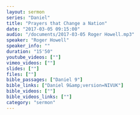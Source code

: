 ```yaml
---
layout: sermon
series: "Daniel"
title: "Prayers that Change a Nation"
date: "2017-03-05 09:15:00"
audio: "/documents/2017-03-05 Roger Howell.mp3"
speaker: "Roger Howell"
speaker_info: ""
duration: "15'50"
youtube_videos: [""]
vimeo_videos: [""]
slides: [""]
files: [""]
bible_passages: ["Daniel 9"]
bible_links: ["Daniel 9&amp;version=NIVUK"]
bible_videos: [""]
bible_videos_links: [""]
category: "sermon"
---
```


